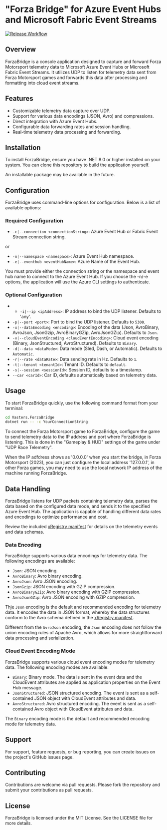 # "Forza Bridge" for Azure Event Hubs and Microsoft Fabric Event Streams

[![Release Workflow](https://github.com/clemensv/forza-telemetry-bridge/actions/workflows/dotnet.yml/badge.svg)](https://github.com/clemensv/forza-telemetry-bridge/actions/workflows/dotnet.yml)

## Overview

ForzaBridge is a console application designed to capture and forward Forza
Motorsport telemetry data to Microsoft Azure Event Hubs or Microsoft Fabric
Event Streams. It utilizes UDP to listen for telemetry data sent from Forza
Motorsport games and forwards this data after processing and formatting into
cloud event streams.

## Features

- Customizable telemetry data capture over UDP.
- Support for various data encodings (JSON, Avro) and compressions.
- Direct integration with Azure Event Hubs.
- Configurable data forwarding rates and session handling.
- Real-time telemetry data processing and forwarding.

## Installation

To install ForzaBridge, ensure you have .NET 8.0 or higher installed on your
system. You can clone this repository to build the application yourself.

An installable package may be available in the future.

## Configuration

ForzaBridge uses command-line options for configuration. Below is a list of
available options:

### Required Configuration

- `-c|--connection <connectionString>`: Azure Event Hub or Fabric Event Stream
  connection string.

or

- `-n|--namespace <namespace>`: Azure Event Hub namespace.
- `-e|--eventhub <eventHubName>`: Azure Name of the Event Hub.

You must provide either the connection string or the namespace and event hub
name to connect to the Azure Event Hub. If you choose the -n/-e options, the
application will use the Azure CLI settings to authenticate.

### Optional Configuration

- - `-i|--ip <ipAddress>`: IP address to bind the UDP listener. Defaults to
  'any'.
- `-p|--port <port>`: Port to bind the UDP listener. Defaults to `5300`.
- `-x|--dataEncoding <encoding>`: Encoding of the data (Json, AvroBinary,
  AvroJson, JsonGzip, AvroBinaryGZip, AvroJsonGZip). Defaults to `Json`.
- `-v|--cloudEventEncoding <cloudEventEncoding>`: Cloud event encoding (Binary,
  JsonStructured, AvroStructured). Defaults to `Binary`.
- `-d|--data <dataMode>`: Data mode (Sled, Dash, or Automatic). Defaults to
  `Automatic`.
- `-r|--rate <dataRate>`: Data sending rate in Hz. Defaults to `1`.
- `-t|--tenant <tenantId>`: Tenant ID. Defaults to `default`.
- `-s|--session <sessionId>`: Session ID, defaults to a timestamp.
- `--car <carId>`: Car ID, defaults automatically based on telemetry data.

## Usage

To start ForzaBridge quickly, use the following command format from your terminal:

```sh
cd Vasters.ForzaBridge
dotnet run -- -c YourConnectionString
```

To connect the Forza Motorsport game to ForzaBridge, configure the game to send
telemetry data to the IP address and port where ForzaBridge is listening. This 
is done in the "Gameplay & HUD" settings of the game under "UDP Race Telemetry".

When the IP adfdress shows as '0.0.0.0' when you start the bridge, in Forza
Motorsport (2023), you can just configure the local address '127.0.0.1', in other
Forza games, you may need to use the local network IP address of the machine
running ForzaBridge.

## Data Handling

ForzaBridge listens for UDP packets containing telemetry data, parses the data
based on the configured data mode, and sends it to the specified Azure Event
Hub. The application is capable of handling different data rates and encodings
to optimize performance and cost.

Review the included [xRegistry manifest](./xregistry/forza-telemetry.xreg.json) for
details on the telemetry events and data schemas.

### Data Encoding

ForzaBridge supports various data encodings for telemetry data. The following
encodings are available:

- `Json`: JSON encoding.
- `AvroBinary`: Avro binary encoding.
- `AvroJson`: Avro JSON encoding.
- `JsonGzip`: JSON encoding with GZIP compression.
- `AvroBinaryGZip`: Avro binary encoding with GZIP compression.
- `AvroJsonGZip`: Avro JSON encoding with GZIP compression.

Thje `Json` encoding is the default and recommended encoding for telemetry data.
It encodes the data in JSON format, whereby the data structures conform to the 
Avro schema defined in the [xRegistry manifest](./xregistry/forza-telemetry.xreg.json).

Different from the `AvroJson` encoding, the `Json` encoding does not follow the
union encoding rules of Apache Avro, which allows for more straightforward data
processing and serialization.

### Cloud Event Encoding Mode

ForzaBridge supports various cloud event encoding modes for telemetry data. The
following encoding modes are available:

- `Binary`: Binary mode. The data is sent in the event data and the CloudEvent
  attributes are applied as application properties on the Event Hub message.
- `JsonStructured`: JSON structured encoding. The event is sent as a self-contained
    JSON object with CloudEvent attributes and data.
- `AvroStructured`: Avro structured encoding. The event is sent as a self-contained
    Avro object with CloudEvent attributes and data.

The `Binary` encoding mode is the default and recommended encoding mode for
telemetry data.

## Support

For support, feature requests, or bug reporting, you can create issues on the
project's GitHub issues page.

## Contributing

Contributions are welcome via pull requests. Please fork the repository and
submit your contributions as pull requests.

## License

ForzaBridge is licensed under the MIT License. See the LICENSE file for more
details.
